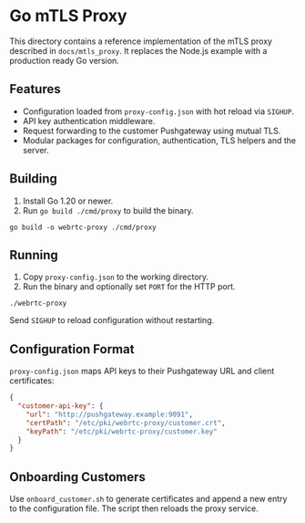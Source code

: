 # Go mTLS Proxy

This directory contains a reference implementation of the mTLS proxy described in
`docs/mtls_proxy`. It replaces the Node.js example with a production ready Go
version.

## Features

- Configuration loaded from `proxy-config.json` with hot reload via `SIGHUP`.
- API key authentication middleware.
- Request forwarding to the customer Pushgateway using mutual TLS.
- Modular packages for configuration, authentication, TLS helpers and the server.

## Building

1. Install Go 1.20 or newer.
2. Run `go build ./cmd/proxy` to build the binary.

```
go build -o webrtc-proxy ./cmd/proxy
```

## Running

1. Copy `proxy-config.json` to the working directory.
2. Run the binary and optionally set `PORT` for the HTTP port.

```
./webrtc-proxy
```

Send `SIGHUP` to reload configuration without restarting.

## Configuration Format

`proxy-config.json` maps API keys to their Pushgateway URL and client certificates:

```json
{
  "customer-api-key": {
    "url": "http://pushgateway.example:9091",
    "certPath": "/etc/pki/webrtc-proxy/customer.crt",
    "keyPath": "/etc/pki/webrtc-proxy/customer.key"
  }
}
```

## Onboarding Customers

Use `onboard_customer.sh` to generate certificates and append a new entry to the
configuration file. The script then reloads the proxy service.
